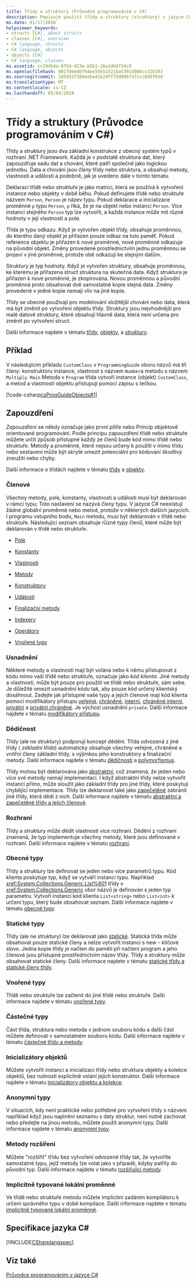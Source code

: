 ```yaml
---
title: Třídy a struktury (Průvodce programováním v C#)
description: Popisuje použití třídy a struktury (struktury) v jazyce C#.
ms.date: 01/17/2016
helpviewer_keywords:
- structs [C#], about structs
- classes [C#], overview
- C# language, structs
- C# language, objects
- objects [C#]
- C# language, classes
ms.assetid: cc39dbda-8754-423e-b5b1-16a1db0734c0
ms.openlocfilehash: 801f8e64bf64ee55651521ba53915000cc326303
ms.sourcegitcommit: 3d5d33f384eeba41b2dff79d096f47ccc8d8f03d
ms.translationtype: MT
ms.contentlocale: cs-CZ
ms.lasthandoff: 05/04/2018
---
```

# <a name="classes-and-structs-c-programming-guide"></a>Třídy a struktury (Průvodce programováním v C#)
Třídy a struktury jsou dva základní konstrukce z obecný systém typů v rozhraní .NET Framework. Každá je v podstatě struktura dat, který zapouzdřuje sadu dat a chování, které patří společně jako logickou jednotku. Data a chování jsou *členy* třídy nebo struktura, a obsahují metody, vlastnosti a události a podobně, jak je uvedeno dále v tomto tématu.  
  
 Deklaraci třídě nebo struktuře je jako matrici, která se používá k vytvoření instance nebo objekty v době běhu. Pokud definujete třídě nebo struktuře názvem `Person`, `Person` je název typu. Pokud deklarace a inicializace proměnné `p` typu `Person`, `p` říká, že je na objekt nebo instanci `Person`. Více instancí stejného `Person` typ lze vytvořit, a každá instance může mít různé hodnoty v její vlastnosti a pole.  
  
 Třída je typu odkazu. Když je vytvořen objekt třídy, obsahuje proměnnou, do kterého daný objekt je přiřazen pouze odkaz na tuto paměť. Pokud reference objektu je přiřazen k nové proměnné, nové proměnné odkazuje na původní objekt. Změny provedené prostřednictvím jednu proměnnou se projeví v jiné proměnné, protože obě odkazují ke stejným datům.  
  
 Struktury je typ hodnoty. Když je vytvořen struktury, obsahuje proměnnou, ke kterému je přiřazena struct struktura na skutečná data. Když struktura je přiřazen k nové proměnné, je zkopírována. Novou proměnnou a původní proměnná proto obsahovat dvě samostatné kopie stejná data. Změny provedené v jedné kopie nemají vliv na jiné kopie.  
  
 Třídy se obecně používají pro modelování složitější chování nebo data, která má být změnit po vytvoření objektu třídy. Struktury jsou nejvhodnější pro malé datové struktury, které obsahují hlavně data, která není určena pro změnit po vytvoření struct.  
  
 Další informace najdete v tématu [třídy](../../../csharp/programming-guide/classes-and-structs/classes.md), [objekty](../../../csharp/programming-guide/classes-and-structs/objects.md), a [struktury](../../../csharp/programming-guide/classes-and-structs/structs.md).  
  
## <a name="example"></a>Příklad  
 V následujícím příkladu `CustomClass` v `ProgrammingGuide` oboru názvů má tři členy: konstruktoru instance, vlastnost s názvem `Number`a metodu s názvem `Multiply`. `Main` Metoda v `Program` třída vytvoří instance (objekt) `CustomClass`, a metod a vlastností objektu přistupují pomocí zápisu s tečkou.
  
 [!code-csharp[csProgGuideObjects#1](../../../../samples/snippets/csharp/programming-guide/classes-and-structs/class1.cs#1)]  
  
## <a name="encapsulation"></a>Zapouzdření  
 *Zapouzdření* se někdy označuje jako první pilíře nebo Princip objektově orientované programování. Podle principu zapouzdření třídě nebo struktuře můžete určit způsob přístupné každý ze členů bude kód mimo třídě nebo struktuře. Metody a proměnné, které nejsou určeny k použití v mimo třídu nebo sestavení může být skryté omezit potenciální pro kódování škodlivý zneužití nebo chyby.  
  
 Další informace o třídách najdete v tématu [třídy](../../../csharp/programming-guide/classes-and-structs/classes.md) a [objekty](../../../csharp/programming-guide/classes-and-structs/objects.md).  
  
### <a name="members"></a>Členové  
 Všechny metody, pole, konstanty, vlastnosti a události musí být deklarován v rámci typu; Toto nastavení se nazývá *členy* typu. V jazyce C# neexistují žádné globální proměnné nebo metod, protože v některých dalších jazycích. I programu vstupního bodu, `Main` metodu, musí být deklarován v třídě nebo struktuře. Následující seznam obsahuje různé typy členů, které může být deklarován v třídě nebo struktuře.  
  
-   [Pole](../../../csharp/programming-guide/classes-and-structs/fields.md)  
  
-   [Konstanty](../../../csharp/programming-guide/classes-and-structs/constants.md)  
  
-   [Vlastnosti](../../../csharp/programming-guide/classes-and-structs/properties.md)  
  
-   [Metody](../../../csharp/programming-guide/classes-and-structs/methods.md)  
  
-   [Konstruktory](../../../csharp/programming-guide/classes-and-structs/constructors.md)  
  
-   [Události](../../../csharp/programming-guide/events/index.md)  
  
-   [Finalizační metody](../../../csharp/programming-guide/classes-and-structs/destructors.md)  
  
-   [Indexery](../../../csharp/programming-guide/indexers/index.md)  
  
-   [Operátory](../../../csharp/programming-guide/statements-expressions-operators/operators.md)  
  
-   [Vnořené typy](../../../csharp/programming-guide/classes-and-structs/nested-types.md)  
  
### <a name="accessibility"></a>Usnadnění  
 Některé metody a vlastnosti mají být volána nebo k němu přistupovat z kódu mimo vaší třídě nebo struktuře, označuje jako *kód klienta*. Jiné metody a vlastnosti, může být pouze pro použití ve třídě nebo struktuře, sám sebe. Je důležité omezit usnadnění kódu tak, aby pouze kód určený klientský dosáhnout. Zadejte jak přístupné vaše typy a jejich členové mají kód klienta pomocí modifikátory přístupu [veřejné](../../../csharp/language-reference/keywords/public.md), [chráněné](../../../csharp/language-reference/keywords/protected.md), [interní](../../../csharp/language-reference/keywords/internal.md), [ chráněné interní](../../../csharp/language-reference/keywords/protected-internal.md), [privátní](../../../csharp/language-reference/keywords/private.md) a [privátní chráněné](../../../csharp/language-reference/keywords/private-protected.md). Je výchozí usnadnění `private`. Další informace najdete v tématu [modifikátory přístupu](../../../csharp/programming-guide/classes-and-structs/access-modifiers.md).  
  
### <a name="inheritance"></a>Dědičnost  
 Třídy (ale ne struktury) podporují koncept dědění. Třída odvozená z jiné třídy ( *základní třída*) automaticky obsahuje všechny veřejné, chráněné a vnitřní členy základní třídy, s výjimkou jeho konstruktory a finalizační metody. Další informace najdete v tématu [dědičnosti](../../../csharp/programming-guide/classes-and-structs/inheritance.md) a [polymorfismus](../../../csharp/programming-guide/classes-and-structs/polymorphism.md).  
  
 Třídy mohou být deklarována jako [abstraktní](../../../csharp/language-reference/keywords/abstract.md), což znamená, že jeden nebo více své metody nemají implementaci. I když abstraktní třídy nelze vytvořit instanci přímo, může sloužit jako základní třídy pro jiné třídy, které poskytují chybějící implementace. Třídy lze deklarovat také jako [zapečetěné](../../../csharp/language-reference/keywords/sealed.md) zabránit jiné třídy, která dědí z nich. Další informace najdete v tématu [abstraktní a zapečetěné třídy a jejich členové](../../../csharp/programming-guide/classes-and-structs/abstract-and-sealed-classes-and-class-members.md).  
  
### <a name="interfaces"></a>Rozhraní  
 Třídy a struktury může dědit vlastnosti více rozhraní. Dědění z rozhraní znamená, že typ implementuje všechny metody, které jsou definované v rozhraní. Další informace najdete v tématu [rozhraní](../../../csharp/programming-guide/interfaces/index.md).  
  
### <a name="generic-types"></a>Obecné typy  
 Třídy a struktury lze definovat se jeden nebo více parametrů typu. Kód klienta poskytuje typ, když se vytváří instanci typu. Například <xref:System.Collections.Generic.List%601> třídy v <xref:System.Collections.Generic> obor názvů je definován s jeden typ parametru. Vytvoří instanci kód klienta `List<string>` nebo `List<int>` k určení typu, který bude obsahovat seznam. Další informace najdete v tématu [obecné typy](../../../csharp/programming-guide/generics/index.md).  
  
### <a name="static-types"></a>Statické typy  
 Třídy (ale ne struktury) lze deklarovat jako [statické](../../../csharp/language-reference/keywords/static.md). Statická třída může obsahovat pouze statické členy a nelze vytvořit instanci s new – klíčové slovo. Jedna kopie třídy je načten do paměti při načtení program a jeho členové jsou přístupné prostřednictvím název třídy. Třídy a struktury může obsahovat statické členy. Další informace najdete v tématu [statické třídy a statické členy třídy](../../../csharp/programming-guide/classes-and-structs/static-classes-and-static-class-members.md).  
  
### <a name="nested-types"></a>Vnořené typy  
 Třídě nebo struktuře lze začlenit do jiné třídě nebo struktuře. Další informace najdete v tématu [vnořené typy](../../../csharp/programming-guide/classes-and-structs/nested-types.md).  
  
### <a name="partial-types"></a>Částečné typy  
 Část třída, struktura nebo metoda v jednom souboru kódu a další část můžete definovat v samostatném souboru kódu. Další informace najdete v tématu [částečné třídy a metody](../../../csharp/programming-guide/classes-and-structs/partial-classes-and-methods.md).  
  
### <a name="object-initializers"></a>Inicializátory objektů  
 Můžete vytvořit instanci a inicializaci třídy nebo struktura objekty a kolekce objektů, bez nutnosti explicitně volání jejich konstruktor. Další informace najdete v tématu [inicializátory objektu a kolekce](../../../csharp/programming-guide/classes-and-structs/object-and-collection-initializers.md).  
  
### <a name="anonymous-types"></a>Anonymní typy  
 V situacích, kdy není praktické nebo potřebné pro vytvoření třídy s názvem například když jsou naplnění seznamu s daty struktur, není nutné zachovat nebo předejte na jinou metodu, můžete použít anonymní typy. Další informace najdete v tématu [anonymní typy](../../../csharp/programming-guide/classes-and-structs/anonymous-types.md).  
  
### <a name="extension-methods"></a>Metody rozšíření  
 Můžete "rozšířit" třídu bez vytvoření odvozené třídy tak, že vytvoříte samostatné typu, jejíž metody lze volat jako v případě, kdyby patřily do původní typ. Další informace najdete v tématu [rozšiřující metody](../../../csharp/programming-guide/classes-and-structs/extension-methods.md).  
  
### <a name="implicitly-typed-local-variables"></a>Implicitně typované lokální proměnné  
 Ve třídě nebo struktuře metodu můžete implicitní zadáním kompilátoru k určení správného typu v době kompilace. Další informace najdete v tématu [implicitně typované lokální proměnné](../../../csharp/programming-guide/classes-and-structs/implicitly-typed-local-variables.md).  
  
## <a name="c-language-specification"></a>Specifikace jazyka C#  
 [!INCLUDE[CSharplangspec](~/includes/csharplangspec-md.md)]  
  
## <a name="see-also"></a>Viz také  
 [Průvodce programováním v jazyce C#](../../../csharp/programming-guide/index.md)
